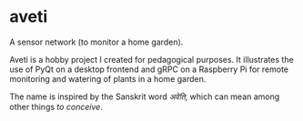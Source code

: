 # aveti
A sensor network (to monitor a home garden).

Aveti is a hobby project I created for pedagogical purposes. It illustrates the use of PyQt on a desktop frontend and gRPC on a Raspberry Pi for remote monitoring and watering of plants in a home garden.

The name is inspired by the Sanskrit word *अवेति*, which can mean among other things _to conceive_.
